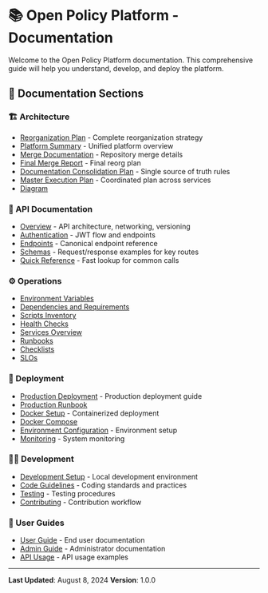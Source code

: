 # 📚 Open Policy Platform - Documentation

Welcome to the Open Policy Platform documentation. This comprehensive guide will help you understand, develop, and deploy the platform.

## 📖 **Documentation Sections**

### **🏗️ Architecture**
- [Reorganization Plan](architecture/reorganization-plan.md) - Complete reorganization strategy
- [Platform Summary](architecture/platform-summary.md) - Unified platform overview
- [Merge Documentation](architecture/merge-documentation.md) - Repository merge details
- [Final Merge Report](architecture/final-reorganization-plan.md) - Final reorg plan
- [Documentation Consolidation Plan](architecture/documentation-consolidation-plan.md) - Single source of truth rules
- [Master Execution Plan](architecture/master-execution-plan.md) - Coordinated plan across services
- [Diagram](architecture/diagram.md)

### **🔌 API Documentation**
- [Overview](api/overview.md) - API architecture, networking, versioning
- [Authentication](api/authentication.md) - JWT flow and endpoints
- [Endpoints](api/endpoints.md) - Canonical endpoint reference
- [Schemas](api/schemas.md) - Request/response examples for key routes
- [Quick Reference](api/quick-reference.md) - Fast lookup for common calls

### **⚙️ Operations**
- [Environment Variables](operations/environment-variables.md)
- [Dependencies and Requirements](operations/dependencies.md)
- [Scripts Inventory](operations/scripts.md)
- [Health Checks](operations/health-checks.md)
- [Services Overview](operations/services-overview.md)
- [Runbooks](operations/runbooks.md)
- [Checklists](operations/checklists.md)
- [SLOs](operations/slo.md)

### **🚀 Deployment**
- [Production Deployment](deployment/production.md) - Production deployment guide
- [Production Runbook](deployment/production-runbook.md)
- [Docker Setup](deployment/docker.md) - Containerized deployment
- [Docker Compose](deployment/docker-compose.md)
- [Environment Configuration](deployment/environment.md) - Environment setup
- [Monitoring](deployment/monitoring.md) - System monitoring

### **👨‍💻 Development**
- [Development Setup](development/setup.md) - Local development environment
- [Code Guidelines](development/guidelines.md) - Coding standards and practices
- [Testing](development/testing.md) - Testing procedures
- [Contributing](development/contributing.md) - Contribution workflow

### **👥 User Guides**
- [User Guide](user-guides/user-guide.md) - End user documentation
- [Admin Guide](user-guides/admin-guide.md) - Administrator documentation
- [API Usage](user-guides/api-usage.md) - API usage examples

---

**Last Updated**: August 8, 2024
**Version**: 1.0.0
